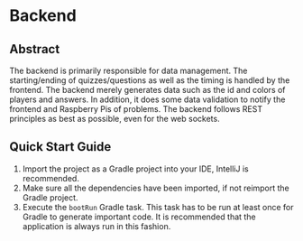 # Backend

## Abstract

The backend is primarily responsible for data management. The starting/ending of quizzes/questions as well as the timing is handled by the frontend. The backend merely generates data such as the id and colors of players and answers. In addition, it does some data validation to notify the frontend and Raspberry Pis of problems. The backend follows REST principles as best as possible, even for the web sockets.

## Quick Start Guide

1. Import the project as a Gradle project into your IDE, IntelliJ is recommended.
2. Make sure all the dependencies have been imported, if not reimport the Gradle project.
3. Execute the `bootRun` Gradle task. This task has to be run at least once for Gradle to generate important code. It is recommended that the application is always run in this fashion.
